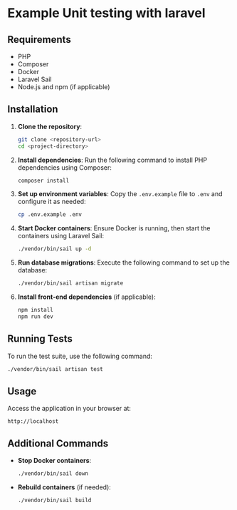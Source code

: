 # Example Unit testing with laravel



## Requirements
- PHP
- Composer
- Docker
- Laravel Sail
- Node.js and npm (if applicable)

## Installation

1. **Clone the repository**:
   ```bash
   git clone <repository-url>
   cd <project-directory>
   ```

2. **Install dependencies**:
   Run the following command to install PHP dependencies using Composer:
   ```bash
   composer install
   ```

3. **Set up environment variables**:
   Copy the `.env.example` file to `.env` and configure it as needed:
   ```bash
   cp .env.example .env
   ```

4. **Start Docker containers**:
   Ensure Docker is running, then start the containers using Laravel Sail:
   ```bash
   ./vendor/bin/sail up -d
   ```

5. **Run database migrations**:
   Execute the following command to set up the database:
   ```bash
   ./vendor/bin/sail artisan migrate
   ```

6. **Install front-end dependencies** (if applicable):
   ```bash
   npm install
   npm run dev
   ```

## Running Tests
To run the test suite, use the following command:
```bash
./vendor/bin/sail artisan test
```

## Usage
Access the application in your browser at:
```
http://localhost
```

## Additional Commands
- **Stop Docker containers**:
  ```bash
  ./vendor/bin/sail down
  ```

- **Rebuild containers** (if needed):
  ```bash
  ./vendor/bin/sail build
  ```

```
